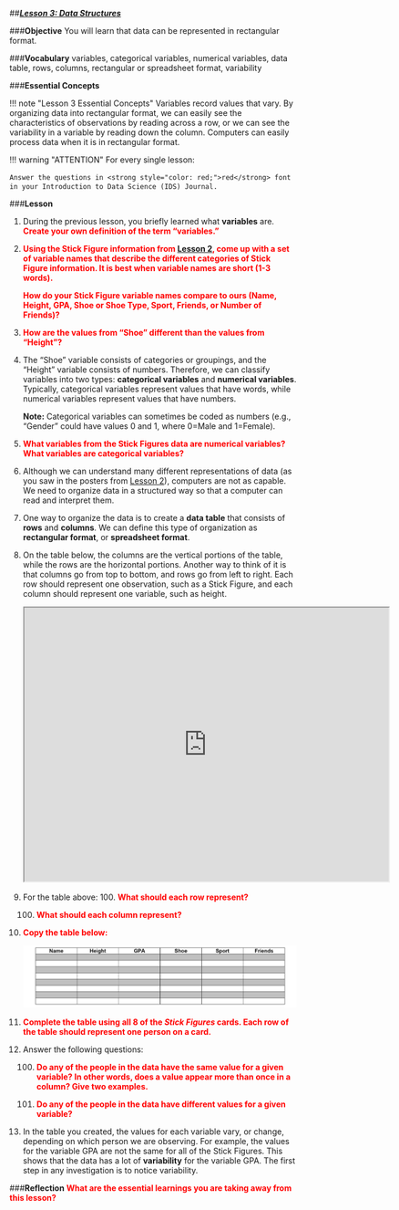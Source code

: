##***<u>Lesson 3: Data Structures</u>***

###**Objective**
You will learn that data can be represented in rectangular format.

###**Vocabulary**
variables, categorical variables, numerical variables, data table, rows, columns, rectangular or spreadsheet format,
variability

###**Essential Concepts**

!!! note "Lesson 3 Essential Concepts"
    Variables record values that vary. By organizing data into rectangular format, we
    can easily see the characteristics of observations by reading across a row, or we can see the variability in
    a variable by reading down the column. Computers can easily process data when it is in rectangular format.

!!! warning "ATTENTION"
    For every single lesson:
    
    Answer the questions in <strong style="color: red;">red</strong> font in your Introduction to Data Science (IDS) Journal.

###**Lesson**

1. During the previous lesson, you briefly learned what **variables** are. <strong style="color: red;">Create your own definition of the term “variables.”</strong>

2. <strong style="color: red;">Using the Stick Figure information from [Lesson 2](lesson2.md), come up with a set of
variable names that describe the different categories of Stick Figure information. It is best when
variable names are short (1-3 words).</strong> 

    <strong style="color: red;">How do your Stick Figure variable names compare to ours (Name, Height, GPA, Shoe or Shoe Type, Sport, Friends, or Number of Friends)?</strong>

3. <strong style="color: red;">How are the values from “Shoe” different than the values from “Height”?</strong>

4. The “Shoe” variable consists of categories or groupings, and the
“Height” variable consists of numbers. Therefore, we can classify variables into two types:
**categorical variables** and **numerical variables**. Typically, categorical variables represent
values that have words, while numerical variables represent values that have numbers.

    **Note:** Categorical variables can sometimes be coded as numbers (e.g., “Gender” could have
    values 0 and 1, where 0=Male and 1=Female).

5. <strong style="color: red;">What variables from the Stick Figures data are numerical variables? What variables are categorical variables?</strong>

6. Although we can understand many different representations of data (as you saw in
the posters from [Lesson 2](lesson2.md)), computers are not as capable. We need to organize data in a
structured way so that a computer can read and interpret them.

7. One way to organize the data is to create a **data table** that consists of **rows** and **columns**. We
can define this type of organization as **rectangular format**, or **spreadsheet format**.

8. On the table below, the columns are the
vertical portions of the table, while the rows are the horizontal portions. Another way to think of it
is that columns go from top to bottom, and rows go from left to right. Each row should represent one observation, such as a Stick Figure, and each column should represent one variable, such as height.

    <iframe src="https://drive.google.com/file/d/19UxmrgCTQUMErpMVlD_anSw3_hi4Sqam/preview" width="640" height="480"></iframe>

9. For the table above:
    100. <strong style="color: red;">What should each row represent?</strong>

    100. <strong style="color: red;">What should each column represent?</strong>

10. <strong style="color: red;">Copy the table below:</strong>

    <img src="../../img/10310.png" />

11. <strong style="color: red;">Complete the table using all 8 of the *Stick Figures* cards. Each row
of the table should represent one person on a card.</strong>

12. Answer the following questions:

    100. <strong style="color: red;">Do any of the people in the data have the same value for a given variable? In other words,
    does a value appear more than once in a column? Give two examples.</strong>
 
    100. <strong style="color: red;">Do any of the people in the data have different values for a given variable?</strong>

13. In the table you created, the values for each variable vary, or change, depending on which person we are observing.  For example, the values for the variable GPA are not the same for all of the Stick Figures.  This shows that the data has a lot of **variability** for the variable GPA. The first step in any investigation is to notice variability.

###**Reflection**
<strong style="color: red;">What are the essential learnings you are taking away from this lesson?</strong>